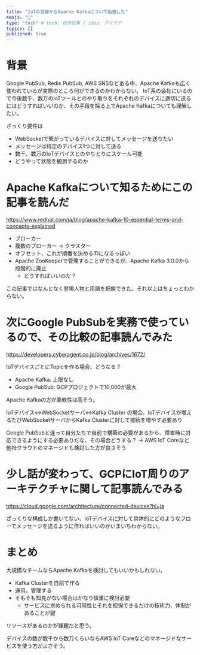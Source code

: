 ```yaml
---
title: "IoTの目線からApache Kafkaについて勉強した"
emoji: "🐙"
type: "tech" # tech: 技術記事 / idea: アイデア
topics: []
published: true
---
```


# 背景
Google PubSub, Redis PubSub, AWS SNSなどある中、Apache Kafkaも広く使われているが実際のところ何ができるのかわからない。
IoT系の会社にいるので今後数千、数万のIoTツールとのやり取りをそれぞれのデバイスに適切に送るにはどうすればいいのか、その手段を探る上でApache Kafkaについても理解したい。

ざっくり要件は
- WebSocketで繋がっているデバイスに対してメッセージを送りたい
- メッセージは特定のデバイス1つに対して送る
- 数千、数万のIoTデバイスとのやりとりにスケール可能
- どうやって状態を観測するのか


# Apache Kafkaについて知るためにこの記事を読んだ
https://www.redhat.com/ja/blog/apache-kafka-10-essential-terms-and-concepts-explained


- ブローカー
- 複数のブローカー -> クラスター
- オフセット、これが順番を決めるIDになるっぽい
- Apache ZooKeeperで管理することができるが、Apache Kafka 3.0.0から段階的に廃止
    - どうすればいいのだ？


この記事ではなんとなく登場人物と用語を把握できた。それ以上はちょっとわからない。

# 次にGoogle PubSubを実務で使っているので、その比較の記事読んでみた
https://developers.cyberagent.co.jp/blog/archives/1672/

IoTデバイスごとにTopicを作る場合、どうなる？

- Apache Kafka: 上限なし
- Google PubSub: GCPプロジェクトで10,000が最大

Apache Kafkaの方が柔軟性は高そう。

IoTデバイス<->WebSocketサーバ<->Kafka Cluster
の場合、IoTデバイスが増えるたびWebSocketサーバからKafka Clusterに対して接続を増やす必要あり

Google PubSubと違って自分たちで自前で構築の必要があるから、障害時に対応できるようにする必要ありだな、その場合どうする？ -> AWS IoT Coreなど他社クラウドのマネージドも検討した方が良さそう

# 少し話が変わって、GCPにIoT周りのアーキテクチャに関して記事読んでみる
https://cloud.google.com/architecture/connected-devices?hl=ja

ざっくりな構成しか書いてない、IoTデバイスに対して具体的にどのようなフローでメッセージを送るように作ればいいのかいまいちわからない。


# まとめ
大規模なチームならApache Kafkaを検討してもいいかもしれない。

- Kafka Clusterを自前で作る
- 運用、管理する
- そもそも知見がない場合はかなり慎重に検討必要
    - サービスに求められる可用性とそれを担保できるだけの技術力、体制があることが鍵

リソースがあるのかが課題だと思う。


デバイスの数が数千から数万くらいならAWS IoT Coreなどのマネージドなサービスを使う方がよさそう。